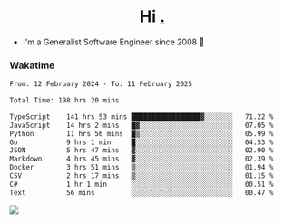 <h1 align="center">Hi <a href="https://www.hackerrank.com/erasmosaraujo">.</a></h1>
 
- I'm a Generalist Software Engineer  since 2008 🚀
<!--  
<p align="left">
  <a href="https://github.com/erasmosoares/github-readme-stats">
    <img
      align="center"
      src="https://github-readme-stats.vercel.app/api/top-langs/?username=erasmosoares&theme=radical&layout=compact"
    />
  </a>
  <a href="https://github.com/erasmosoares/github-readme-stats">
    [![Harlok's WakaTime stats](https://github-readme-stats.vercel.app/api/wakatime?username=ffflabs)](https://github.com/anuraghazra/github-readme-stats)
  </a>
</p>

<!--
 ### Repo 
 
<p align="left">
 <a href="https://github.com/erasmosoares/github-readme-stats">
    <img
      align="center"
      height="165"
      src="https://github-readme-stats.vercel.app/api/pin?username=erasmosoares&repo=sample-node&title_color=fff&icon_color=f9f9f9&text_color=9f9f9f&bg_color=151515"
    />
  </a>
  <a href="https://github.com/erasmosoares/github-readme-stats">
    <img
      align="center"
      height="165"
      src="https://github-readme-stats.vercel.app/api/pin?username=erasmosoares&repo=sample-node&title_color=fff&icon_color=f9f9f9&text_color=9f9f9f&bg_color=151515"
    />
  </a>
</p>
-->

 ### Wakatime 

<!--START_SECTION:waka-->

```txt
From: 12 February 2024 - To: 11 February 2025

Total Time: 198 hrs 20 mins

TypeScript    141 hrs 53 mins █████████████████▓░░░░░░░   71.22 %
JavaScript    14 hrs 2 mins   █▓░░░░░░░░░░░░░░░░░░░░░░░   07.05 %
Python        11 hrs 56 mins  █▒░░░░░░░░░░░░░░░░░░░░░░░   05.99 %
Go            9 hrs 1 min     █░░░░░░░░░░░░░░░░░░░░░░░░   04.53 %
JSON          5 hrs 47 mins   ▓░░░░░░░░░░░░░░░░░░░░░░░░   02.90 %
Markdown      4 hrs 45 mins   ▓░░░░░░░░░░░░░░░░░░░░░░░░   02.39 %
Docker        3 hrs 51 mins   ▒░░░░░░░░░░░░░░░░░░░░░░░░   01.94 %
CSV           2 hrs 17 mins   ▒░░░░░░░░░░░░░░░░░░░░░░░░   01.15 %
C#            1 hr 1 min      ░░░░░░░░░░░░░░░░░░░░░░░░░   00.51 %
Text          56 mins         ░░░░░░░░░░░░░░░░░░░░░░░░░   00.47 %
```

<!--END_SECTION:waka-->

![](https://komarev.com/ghpvc/?username=erasmosoares&color=brightgreen)
